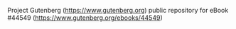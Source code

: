 Project Gutenberg (https://www.gutenberg.org) public repository for eBook #44549 (https://www.gutenberg.org/ebooks/44549)
